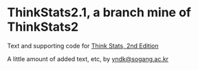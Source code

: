 ThinkStats2.1, a branch mine of ThinkStats2
===========

Text and supporting code for [Think Stats, 2nd Edition](http://greenteapress.com/thinkstats2/index.html)

A little amount of added text, etc, by yndk@sogang.ac.kr
